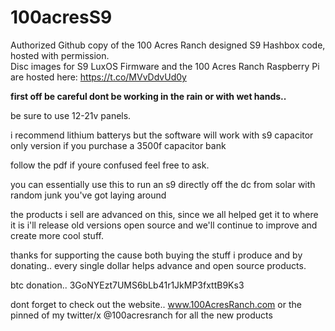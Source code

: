 # 100acresS9
Authorized Github copy of the 100 Acres Ranch designed S9 Hashbox code, hosted with permission.  
Disc images for S9 LuxOS Firmware and the 100 Acres Ranch Raspberry Pi are hosted here: https://t.co/MVvDdvUd0y

**first off be careful dont be working in the rain or with wet hands..**

be sure to use 12-21v panels. 

i recommend lithium batterys but the software will work with s9 capacitor only version if you purchase a 3500f capacitor bank

follow the pdf if youre confused feel free to ask. 

you can essentially use this to run an s9 directly off the dc from solar with random junk you've got laying around

the products i sell are advanced on this, since we all helped get it to where it is i'll release old versions open source and we'll continue to improve and create more cool stuff.

thanks for supporting the cause both buying the stuff i produce and by donating.. every single dollar helps advance and open source products. 

btc donation.. 3GoNYEzt7UMS6bLb41r1JkMP3fxttB9Ks3

dont forget to check out the website.. www.100AcresRanch.com or the pinned of my twitter/x @100acresranch for all the new products

